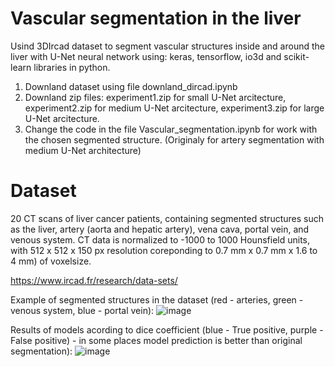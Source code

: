 # Vascular segmentation in the liver

Usind 3DIrcad dataset to segment vascular structures inside and around the liver with U-Net neural network using: keras, tensorflow, io3d and scikit-learn libraries in python.
1. Downland dataset using file downland_dircad.ipynb
2. Downland zip files: experiment1.zip for small U-Net arcitecture,
                       experiment2.zip for medium U-Net arcitecture,
                       experiment3.zip for large U-Net arcitecture.
3. Change the code in the file Vascular_segmentation.ipynb for work with the chosen segmented structure. (Originaly for artery segmentation with medium U-Net architecture)

# Dataset
20 CT scans of liver cancer patients, containing segmented structures such as the liver, artery (aorta and hepatic artery), vena cava, portal vein, and venous system. CT data is normalized to -1000 to 1000 Hounsfield units, with 512 x 512 x 150 px resolution coreponding to 0.7 mm x 0.7 mm x 1.6 to 4 mm) of voxelsize.

https://www.ircad.fr/research/data-sets/

Example of segmented structures in the dataset (red - arteries, green - venous system, blue - portal vein):
![image](https://github.com/romova/Liver-vascular-segmentation/assets/93135199/f2efd97c-1710-47eb-85f5-1b4ae4b86c39)

Results of models acording to dice coefficient (blue - True positive, purple - False positive) - in some places model prediction is better than original segmentation):
![image](https://github.com/romova/Liver-vascular-segmentation/assets/93135199/427af1a7-8211-4162-b03a-73fd3536d710)

